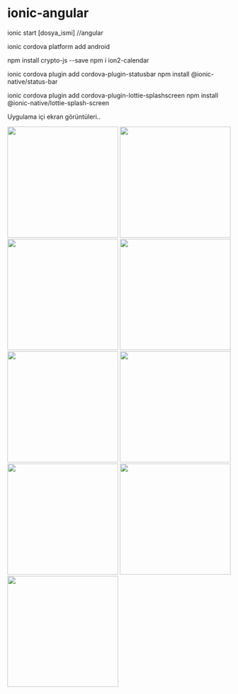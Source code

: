
# ionic-angular


ionic start [dosya_ismi]
//angular

ionic cordova platform add android

npm install crypto-js --save
npm i ion2-calendar


ionic cordova plugin add cordova-plugin-statusbar
npm install @ionic-native/status-bar


ionic cordova plugin add cordova-plugin-lottie-splashscreen
npm install @ionic-native/lottie-splash-screen



Uygulama içi ekran görüntüleri..



<img src="https://user-images.githubusercontent.com/83976212/117735910-24604d80-b1ff-11eb-80f3-a9b8d2a16b7c.jpg"  width="250" />



<img src="https://user-images.githubusercontent.com/83976212/117735917-27f3d480-b1ff-11eb-9781-f1c193ceeeae.jpg"  width="250" />

<img src="https://user-images.githubusercontent.com/83976212/117735923-2b875b80-b1ff-11eb-9db1-b152e38f3c49.jpg "  width="250" />

<img src="https://user-images.githubusercontent.com/83976212/117735932-30e4a600-b1ff-11eb-81fa-8f13f99ddacb.jpg "  width="250" />



<img src="https://user-images.githubusercontent.com/83976212/117735937-3215d300-b1ff-11eb-9c77-e1d692c782f5.jpg"  width="250" />



<img src="https://user-images.githubusercontent.com/83976212/117735954-3c37d180-b1ff-11eb-8ef2-e4b02c84e674.jpg"  width="250" />




<img src="https://user-images.githubusercontent.com/83976212/117735959-3d68fe80-b1ff-11eb-9b4b-a70dc63ca7b7.jpg"  width="250" />




<img src="https://user-images.githubusercontent.com/83976212/117735965-3f32c200-b1ff-11eb-85d9-b63fb0d6d78b.jpg "  width="250" />

<img src="https://user-images.githubusercontent.com/83976212/117735971-3fcb5880-b1ff-11eb-8888-4ca733bdb367.jpg "  width="250" />




